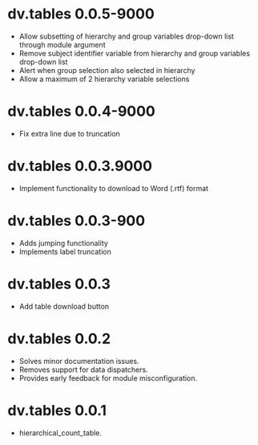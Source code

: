 # dv.tables 0.0.5-9000

* Allow subsetting of hierarchy and group variables drop-down list through module argument
* Remove subject identifier variable from hierarchy and group variables drop-down list
* Alert when group selection also selected in hierarchy
* Allow a maximum of 2 hierarchy variable selections

# dv.tables 0.0.4-9000

* Fix extra line due to truncation

# dv.tables 0.0.3.9000

* Implement functionality to download to Word (.rtf) format

# dv.tables 0.0.3-900

* Adds jumping functionality
* Implements label truncation

# dv.tables 0.0.3

* Add table download button

# dv.tables 0.0.2

* Solves minor documentation issues.
* Removes support for data dispatchers.
* Provides early feedback for module misconfiguration.

# dv.tables 0.0.1

* hierarchical_count_table.
